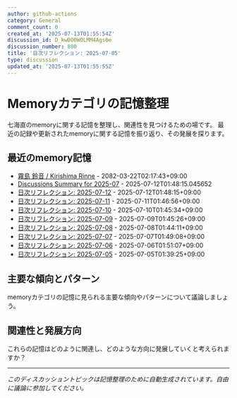 ```yaml
---
author: github-actions
category: General
comment_count: 0
created_at: '2025-07-13T01:55:54Z'
discussion_id: D_kwDOOWOLMM4Ags0e
discussion_number: 800
title: '日次リフレクション: 2025-07-05'
type: discussion
updated_at: '2025-07-13T01:55:55Z'
---
```


# Memoryカテゴリの記憶整理

七海直のmemoryに関する記憶を整理し、関連性を見つけるための場です。
最近の記録や更新されたmemoryに関する記憶を振り返り、その発展を探ります。

## 最近のmemory記憶

- [霧島 鈴音 / Kirishima Rinne](memory/relationships/kirishima_rinne.md) - 2082-03-22T02:17:43+09:00
- [Discussions Summary for 2025-07](memory/discussion_summaries/discussion_summary_2025-07.md) - 2025-07-12T01:48:15.045652
- [日次リフレクション: 2025-07-12](memory/thoughts/daily_reflection_2025-07-12.md) - 2025-07-12T01:48:15+09:00
- [日次リフレクション: 2025-07-11](memory/thoughts/daily_reflection_2025-07-11.md) - 2025-07-11T01:46:56+09:00
- [日次リフレクション: 2025-07-10](memory/thoughts/daily_reflection_2025-07-10.md) - 2025-07-10T01:45:34+09:00
- [日次リフレクション: 2025-07-09](memory/thoughts/daily_reflection_2025-07-09.md) - 2025-07-09T01:45:26+09:00
- [日次リフレクション: 2025-07-08](memory/thoughts/daily_reflection_2025-07-08.md) - 2025-07-08T01:44:11+09:00
- [日次リフレクション: 2025-07-07](memory/thoughts/daily_reflection_2025-07-07.md) - 2025-07-07T01:49:08+09:00
- [日次リフレクション: 2025-07-06](memory/thoughts/daily_reflection_2025-07-06.md) - 2025-07-06T01:51:07+09:00
- [日次リフレクション: 2025-07-05](memory/thoughts/daily_reflection_2025-07-05.md) - 2025-07-05T01:39:25+09:00

## 主要な傾向とパターン

memoryカテゴリの記憶に見られる主要な傾向やパターンについて議論しましょう。

## 関連性と発展方向

これらの記憶はどのように関連し、どのような方向に発展していくと考えられますか？

---

*このディスカッショントピックは記憶整理のために自動生成されています。自由に議論に参加してください。*
